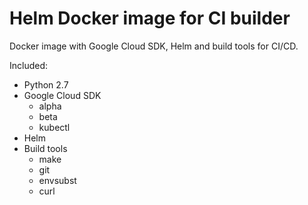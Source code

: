 # Helm Docker image for CI builder

Docker image with Google Cloud SDK, Helm and build tools for CI/CD.

Included:

* Python 2.7
* Google Cloud SDK
  * alpha
  * beta
  * kubectl
* Helm
* Build tools
  * make
  * git
  * envsubst
  * curl
